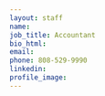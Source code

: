```yaml
---
layout: staff
name: 
job_title: Accountant
bio_html: 
email: 
phone: 808-529-9990
linkedin:
profile_image: 
---
```



